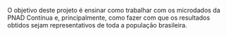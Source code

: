 O objetivo deste projeto é ensinar como trabalhar com os microdados da PNAD Contínua e, principalmente, como fazer com que os resultados obtidos sejam representativos de toda a população brasileira.
